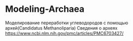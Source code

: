 # Modeling-Archaea
Моделирование переработки углеводородов с помощью архей(Candidatus Methanoliparia)
Сведения о археях https://www.ncbi.nlm.nih.gov/pmc/articles/PMC6703427/
